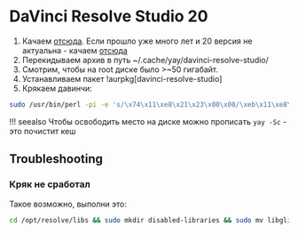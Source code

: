 # DaVinci Resolve Studio 20
1. Качаем [отсюда](https://www.blackmagicdesign.com/products/davinciresolve). Если прошло уже много лет и 20 версия не актуальна - качаем [отсюда](https://www.blackmagicdesign.com/support/)
2. Перекидываем архив в путь ~/.cache/yay/davinci-resolve-studio/
3. Смотрим, чтобы на root диске было >~50 гигабайт. 
4. Устанавливаем пакет !aurpkg[davinci-resolve-studio] 
5.  Крякаем давинчи:
```bash
sudo /usr/bin/perl -pi -e 's/\x74\x11\xe8\x21\x23\x00\x00/\xeb\x11\xe8\x21\x23\x00\x00/g' /opt/resolve/bin/resolve
```
!!! seealso
    Чтобы освободить место на диске можно прописать `yay -Sc` - это почистит кеш

## Troubleshooting
### Кряк не сработал
Такое возможно, выполни это:
```bash
cd /opt/resolve/libs && sudo mkdir disabled-libraries && sudo mv libglib* libgio* libgmodule* disabled-libraries
```